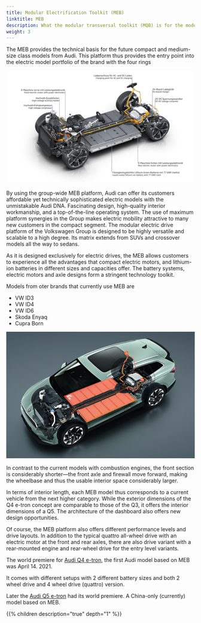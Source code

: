 ```yaml
---
title: Modular Electrification Toolkit (MEB)
linktitle: MEB
description: What the modular transversal toolkit (MQB) is for the model range with combustion engines, the modular electrification toolkit (MEB) will be for the all-electric Audi models.
weight: 3
---
```


The MEB provides the technical basis for the future compact and medium-size class models from Audi.
This platform thus provides the entry point into the electric model portfolio of the brand with
the four rings

![Meb](meb1.jpg "Modular Electrification Toolkit (MEB) drivetrain")

By using the group-wide MEB platform, Audi can offer its customers affordable yet technically
sophisticated electric models with the unmistakable Audi DNA. Fascinating design, high-quality interior workmanship, and a top-of-the-line operating system. The use of maximum platform synergies in the Group makes electric mobility attractive to many new customers in
the compact segment. The modular electric drive platform of the Volkswagen Group is designed to be highly versatile and scalable to a high degree. Its matrix extends from SUVs and crossover models all the way to sedans.

As it is designed exclusively for electric drives, the MEB allows customers to experience all the
advantages that compact electric motors, and lithium-ion batteries in different sizes and capacities offer. The battery systems, electric motors and axle designs form a stringent technology toolkit.

Models from oter brands that currently use MEB are

- VW ID3
- VW ID4
- VW ID6
- Skoda Enyaq
- Cupra Born

![Skoda Enyaq](enyaq.jpg "Skoda Enyaq is built on MEB")

In contrast to the current models with combustion engines, the front
section is considerably shorter—the front axle and firewall move forward, making the
wheelbase and thus the usable interior space considerably larger.

In terms of interior length, each MEB model thus corresponds to a current vehicle from the next higher category. While the exterior dimensions of the Q4 e-tron
concept are comparable to those of the Q3, it offers the interior dimensions of a Q5. The
architecture of the dashboard also offers new design opportunities.

Of course, the MEB platform also offers different performance levels and drive layouts. In
addition to the typical quattro all-wheel drive with an electric motor at the front and rear axles,
there are also drive variant with a rear-mounted engine and rear-wheel drive for the entry level variants.

The world premiere for [Audi Q4 e-tron](../../../models/q4-e-tron), the first Audi model based on MEB was April 14. 2021.

It comes with different setups with 2 different battery sizes and both 2 wheel drive and 4 wheel drive (quattro) version.

Later the [Audi Q5 e-tron](../../../models/q5-e-tron) had its world premiere. A China-only (currently) model based on MEB.

{{% children description="true" depth="1" %}}

